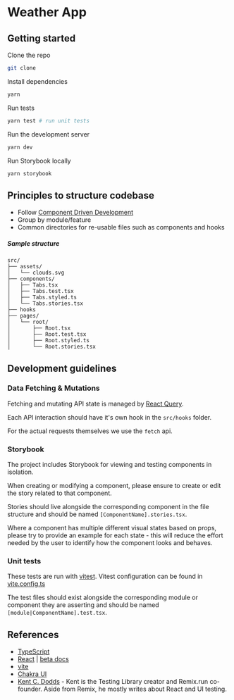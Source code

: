 # Weather App

## Getting started

Clone the repo

```bash
git clone
```

Install dependencies

```bash
yarn
```

Run tests

```bash
yarn test # run unit tests
```

Run the development server

```bash
yarn dev
```

Run Storybook locally

```bash
yarn storybook
```

## Principles to structure codebase

- Follow [Component Driven Development](https://www.componentdriven.org/)
- Group by module/feature
- Common directories for re-usable files such as components and hooks

##### Sample structure

```
src/
├── assets/
│   └── clouds.svg
├── components/
│   ├── Tabs.tsx
│   ├── Tabs.test.tsx
│   ├── Tabs.styled.ts
│   └── Tabs.stories.tsx
├── hooks
├── pages/
│   └── root/
│       ├── Root.tsx
│       ├── Root.test.tsx
│       ├── Root.styled.ts
│       └── Root.stories.tsx

```

## Development guidelines

### Data Fetching & Mutations

Fetching and mutating API state is managed by [React Query](https://tanstack.com/query).

Each API interaction should have it's own hook in the `src/hooks` folder.

For the actual requests themselves we use the `fetch` api.

### Storybook

The project includes Storybook for viewing and testing components in isolation.

When creating or modifying a component, please ensure to create or edit the story related to that component.

Stories should live alongside the corresponding component in the file structure and should be named `[ComponentName].stories.tsx`.

Where a component has multiple different visual states based on props, please try to provide an example for each state - this will reduce the effort needed by the user to identify how the component looks and behaves.

### Unit tests

These tests are run with [vitest](https://vitest.dev/). Vitest configuration can be found in [vite.config.ts](./vite.config.ts)

The test files should exist alongside the corresponding module or component they are asserting and should be named `[module|ComponentName].test.tsx`.

## References

- [TypeScript](https://www.typescriptlang.org/docs/handbook/intro.html)
- [React](https://reactjs.org/docs/getting-started.html) | [beta docs](https://beta.reactjs.org/)
- [vite](https://vitejs.dev)
- [Chakra UI](https://chakra-ui.com/)
- [Kent C. Dodds](https://kentcdodds.com/blog) - Kent is the Testing Library creator and Remix.run co-founder. Aside from Remix, he mostly writes about React and UI testing.
